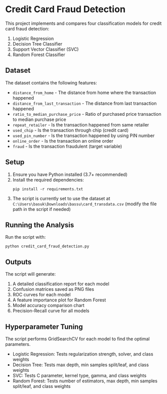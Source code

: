 # Credit Card Fraud Detection

This project implements and compares four classification models for credit card fraud detection:
1. Logistic Regression
2. Decision Tree Classifier
3. Support Vector Classifier (SVC)
4. Random Forest Classifier

## Dataset

The dataset contains the following features:
- `distance_from_home` - The distance from home where the transaction happened
- `distance_from_last_transaction` - The distance from last transaction happened
- `ratio_to_median_purchase_price` - Ratio of purchased price transaction to median purchase price
- `repeat_retailer` - Is the transaction happened from same retailer
- `used_chip` - Is the transaction through chip (credit card)
- `used_pin_number` - Is the transaction happened by using PIN number
- `online_order` - Is the transaction an online order
- `fraud` - Is the transaction fraudulent (target variable)

## Setup

1. Ensure you have Python installed (3.7+ recommended)
2. Install the required dependencies:
   ```
   pip install -r requirements.txt
   ```
3. The script is currently set to use the dataset at `C:\Users\basuk\Downloads\bassu\card_transdata.csv`
   (modify the file path in the script if needed)

## Running the Analysis

Run the script with:
```
python credit_card_fraud_detection.py
```

## Outputs

The script will generate:
1. A detailed classification report for each model
2. Confusion matrices saved as PNG files
3. ROC curves for each model
4. A feature importance plot for Random Forest
5. Model accuracy comparison chart
6. Precision-Recall curve for all models

## Hyperparameter Tuning

The script performs GridSearchCV for each model to find the optimal parameters.
- Logistic Regression: Tests regularization strength, solver, and class weights
- Decision Tree: Tests max depth, min samples split/leaf, and class weights
- SVC: Tests C parameter, kernel type, gamma, and class weights 
- Random Forest: Tests number of estimators, max depth, min samples split/leaf, and class weights 